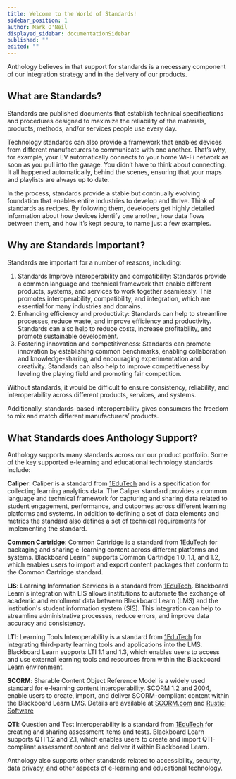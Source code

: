 ```yaml
---
title: Welcome to the World of Standards!
sidebar_position: 1
author: Mark O'Neil
displayed_sidebar: documentationSidebar
published: ""
edited: ""
---
```

<VersioningTracker frontMatter={frontMatter}/>

Anthology believes in that support for standards is a necessary component of our integration strategy and in the delivery of our products.

## What are Standards?

Standards are published documents that establish technical specifications and procedures designed to maximize the reliability of the materials, products, methods, and/or services people use every day.

Technology standards can also provide a framework that enables devices from different manufacturers to communicate with one another. That’s why, for example, your EV automatically connects to your home Wi-Fi network as soon as you pull into the garage. You didn’t have to think about connecting. It all happened automatically, behind the scenes, ensuring that your maps and playlists are always up to date.

In the process, standards provide a stable but continually evolving foundation that enables entire industries to develop and thrive. Think of standards as recipes. By following them, developers get highly detailed information about how devices identify one another, how data flows between them, and how it’s kept secure, to name just a few examples.

## Why are Standards Important?

Standards are important for a number of reasons, including:

1. Standards Improve interoperability and compatibility: Standards provide a common language and technical framework that enable different products, systems, and services to work together seamlessly. This promotes interoperability, compatibility, and integration, which are essential for many industries and domains.
2. Enhancing efficiency and productivity: Standards can help to streamline processes, reduce waste, and improve efficiency and productivity. Standards can also help to reduce costs, increase profitability, and promote sustainable development.
3. Fostering innovation and competitiveness: Standards can promote innovation by establishing common benchmarks, enabling collaboration and knowledge-sharing, and encouraging experimentation and creativity. Standards can also help to improve competitiveness by leveling the playing field and promoting fair competition.

Without standards, it would be difficult to ensure consistency, reliability, and interoperability across different products, services, and systems.

Additionally, standards-based interoperability gives consumers the freedom to mix and match different manufacturers’ products.

## What Standards does Anthology Support?

Anthology supports many standards across our our product portfolio. Some of the key supported e-learning and educational technology standards include:

**Caliper**: Caliper is a standard from [1EduTech](https://www.1edtech.org) and is a specification for collecting learning analytics data. The Caliper standard provides a common language and technical framework for capturing and sharing data related to student engagement, performance, and outcomes across different learning platforms and systems. In addition to defining a set of data elements and metrics the standard also defines a set of technical requirements for implementing the standard.

**Common Cartridge**: Common Cartridge is a standard from [1EduTech](https://www.1edtech.org) for packaging and sharing e-learning content across different platforms and systems. Blackboard Learn&trade; supports Common Cartridge 1.0, 1.1, and 1.2, which enables users to import and export content packages that conform to the Common Cartridge standard.

**LIS**: Learning Information Services is a standard from [1EduTech](https://www.1edtech.org). Blackboard Learn's integration with LIS allows institutions to automate the exchange of academic and enrollment data between Blackboard Learn (LMS) and the institution's student information system (SIS). This integration can help to streamline administrative processes, reduce errors, and improve data accuracy and consistency.

**LTI**: Learning Tools Interoperability is a standard from [1EduTech](https://www.1edtech.org) for integrating third-party learning tools and applications into the LMS. Blackboard Learn supports LTI 1.1 and 1.3, which enables users to access and use external learning tools and resources from within the Blackboard Learn environment.

**SCORM**: Sharable Content Object Reference Model is a widely used standard for e-learning content interoperability. SCORM 1.2 and 2004, enable users to create, import, and deliver SCORM-compliant content within the Blackboard Learn LMS. Details are available at [SCORM.com](https://scorm.com) and [Rustici Software](https://rusticisoftware.com)

**QTI**: Question and Test Interoperability is a standard from [1EduTech](https://www.1edtech.org) for creating and sharing assessment items and tests. Blackboard Learn supports QTI 1.2 and 2.1, which enables users to create and import QTI-compliant assessment content and deliver it within Blackboard Learn.

Anthology also supports other standards related to accessibility, security, data privacy, and other aspects of e-learning and educational technology.
<AuthorBox frontMatter={frontMatter}/>
